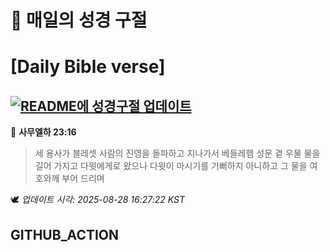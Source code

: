 # 🙏 매일의 성경 구절
# [Daily Bible verse]
## [![README에 성경구절 업데이트](https://github.com/DONGSUKA/first_test/actions/workflows/update-readme-bible.yml/badge.svg)](https://github.com/DONGSUKA/first_test/actions/workflows/update-readme-bible.yml)
<!-- START_BIBLE_VERSE -->
📖 **사무엘하 23:16**
> 세 용사가 블레셋 사람의 진영을 돌파하고 지나가서 베들레헴 성문 곁 우물 물을 길어 가지고 다윗에게로 왔으나 다윗이 마시기를 기뻐하지 아니하고 그 물을 여호와께 부어 드리며

🕊️ _업데이트 시각: 2025-08-28 16:27:22 KST_
  <!-- END_BIBLE_VERSE -->
## GITHUB_ACTION
